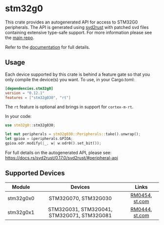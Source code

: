 # stm32g0
This crate provides an autogenerated API for access to STM32G0 peripherals.
The API is generated using [svd2rust] with patched svd files containing
extensive type-safe support. For more information please see the [main repo].

Refer to the [documentation] for full details.

[svd2rust]: https://github.com/japaric/svd2rust
[main repo]: https://github.com/stm32-rs/stm32-rs
[documentation]: https://docs.rs/stm32g0/latest/stm32g0/

## Usage
Each device supported by this crate is behind a feature gate so that you only
compile the device(s) you want. To use, in your Cargo.toml:

```toml
[dependencies.stm32g0]
version = "0.12.1"
features = ["stm32g030", "rt"]
```

The `rt` feature is optional and brings in support for `cortex-m-rt`.

In your code:

```rust
use stm32g0::stm32g030;

let mut peripherals = stm32g030::Peripherals::take().unwrap();
let gpioa = &peripherals.GPIOA;
gpioa.odr.modify(|_, w| w.odr0().set_bit());
```

For full details on the autogenerated API, please see:
https://docs.rs/svd2rust/0.17.0/svd2rust/#peripheral-api

## Supported Devices

| Module | Devices | Links |
|:------:|:-------:|:-----:|
| stm32g0x0 | STM32G070, STM32G030 | [RM0454](https://www.st.com/resource/en/reference_manual/dm00463896.pdf), [st.com](https://www.st.com/en/microcontrollers-microprocessors/stm32g0x0-value-line.html) |
| stm32g0x1 | STM32G031, STM32G041, STM32G071, STM32G081 | [RM0444](https://www.st.com/resource/en/reference_manual/dm00371828.pdf), [st.com](https://www.st.com/en/microcontrollers-microprocessors/stm32g0x1.html) |
